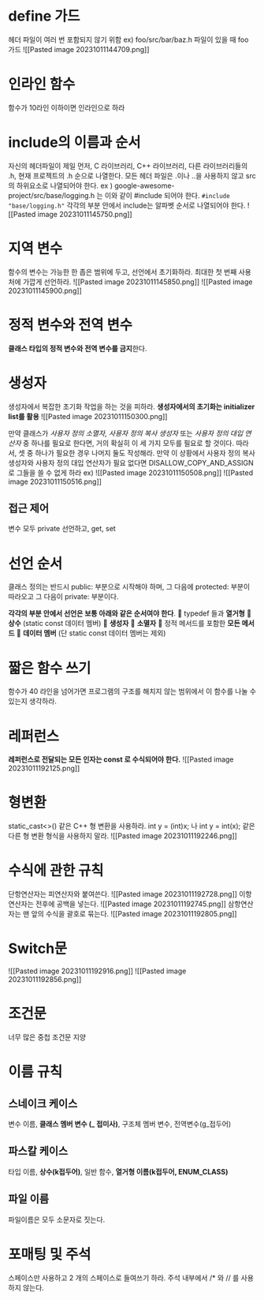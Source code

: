 # define 가드
헤더 파일이 여러 번 포함되지 않기 위함
ex) foo/src/bar/baz.h 파일이 있을 때 foo 가드
![[Pasted image 20231011144709.png]]
# **인라인 함수**
함수가 10라인 이하이면 인라인으로 하라
# include의 이름과 순서
자신의 헤더파일이 제일 먼저, 
C 라이브러리, 
C++ 라이브러리, 
다른 라이브러리들의 .h,
현재 프로젝트의 .h 순으로 나열한다.
모든 헤더 파일은 .이나 ..을 사용하지 않고 src의 하위요소로 나열되어야 한다.
ex ) google-awesome-project/src/base/logging.h 는 이와 같이 \#include 되어야 한다.
`#include "base/logging.h"`
각각의 부분 안에서 include는 알파벳 순서로 나열되어야 한다.
![[Pasted image 20231011145750.png]]
# 지역 변수
함수의 변수는 가능한 한 좁은 범위에 두고, 선언에서 초기화하라.
최대한 첫 번째 사용처에 가깝게 선언하라.
![[Pasted image 20231011145850.png]]
![[Pasted image 20231011145900.png]]

# **정적 변수와 전역 변수**
**클래스 타입의 정적 변수와 전역 변수를 금지**한다.

# **생성자**
생성자에서 복잡한 초기화 작업을 하는 것을 피하라.
**생성자에서의 초기화는 initializer list를 활용**
![[Pasted image 20231011150300.png]]

만약 클래스가 *사용자 정의 소멸자*, *사용자 정의 복사 생성자* 또는 *사용자 정의 대입 연산자* 중 하나를 필요로 한다면, 거의 확실히 이 세 가지 모두를 필요로 할 것이다. 따라서, 셋 중 하나가 필요한 경우 나머지 둘도 작성해라. 만약 이 상황에서 사용자 정의 복사 생성자와 사용자 정의 대입 연산자가 필요 없다면 DISALLOW_COPY_AND_ASSIGN 로 그들을 쓸 수 없게 하라
ex)
![[Pasted image 20231011150508.png]]
![[Pasted image 20231011150516.png]]

## **접근 제어**
변수 모두 private 선언하고, get, set
# 선언 순서
클래스 정의는 반드시 public: 부분으로 시작해야 하며, 
그 다음에 protected: 부분이 따라오고 
그 다음이 private: 부분이다.

**각각의 부분 안에서 선언은 보통 아래와 같은 순서여야 한다**. 
 typedef 들과 **열거형**
 **상수** (static const 데이터 멤버) 
 **생성자**
 **소멸자**
 정적 메서드를 포함한 **모든 메서드**
 **데이터 멤버** (단 static const 데이터 멤버는 제외)

# 짧은 함수 쓰기
함수가 40 라인을 넘어가면 프로그램의 구조를 해치지 않는 범위에서 이 함수를 나눌 수 있는지 생각하라.

# **레퍼런스**
**레퍼런스로 전달되는 모든 인자는 const 로 수식되어야 한다.**
![[Pasted image 20231011192125.png]]

# 형변환
static_cast<>() 같은 C++ 형 변환을 사용하라. int y = (int)x; 나 int y = int(x); 같은 다른 형 변환 형식을 사용하지 말라.
![[Pasted image 20231011192246.png]]

# 수식에 관한 규칙
단항연산자는 피연산자와 붙여쓴다.
![[Pasted image 20231011192728.png]]
이항연산자는 전후에 공백을 넣는다.
![[Pasted image 20231011192745.png]]
삼항연산자는 맨 앞의 수식을 괄호로 묶는다.
![[Pasted image 20231011192805.png]]

# Switch문
![[Pasted image 20231011192916.png]]
![[Pasted image 20231011192856.png]]
# 조건문
너무 많은 중첩 조건문 지양

# 이름 규칙
## 스네이크 케이스
변수 이름, **클래스 멤버 변수 (_ 접미사)**, 구조체 멤버 변수, 전역변수(g_접두어)
## 파스칼 케이스
타입 이름, **상수(k접두어)**, 일반 함수, **열거형 이름(k접두어, ENUM_CLASS)**

## 파일 이름
파일이름은 모두 소문자로 짓는다.

# 포매팅 및 주석
스페이스만 사용하고 2 개의 스페이스로 들여쓰기 하라.
주석 내부에서 /*  와 // 를 사용하지 않는다.


